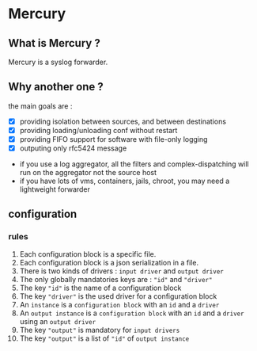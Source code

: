 # Mercury


## What is Mercury ?

Mercury is a syslog forwarder.

## Why another one ?

the main goals are :

  * [x] providing isolation between sources, and between destinations
  * [x] providing loading/unloading conf without restart
  * [x] providing FIFO support for software with file-only logging
  * [x] outputing only rfc5424 message
  * if you use a log aggregator, all the filters and complex-dispatching will run on the aggregator not the source host
  * if you have lots of vms, containers, jails, chroot, you may need a lightweight forwarder


## configuration

### rules

  1.  Each configuration block is a specific file.
  2.  Each configuration block is a json serialization in a file.
  3.  There is two kinds of drivers : `input driver` and `output driver`
  4.  The only globally mandatories keys are : `"id"` and `"driver"`
  5.  The key `"id"` is the name of a configuration block
  6.  The key `"driver"` is the used driver for a configuration block
  7.  An `instance` is a `configuration block` with an `id` and a `driver`
  8.  An `output instance` is a `configuration block` with an `id` and a `driver` using an `output driver`
  9.  The key `"output"` is mandatory for `input drivers`
  10. The key `"output"` is a list of `"id"` of `output instance`
